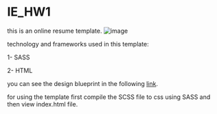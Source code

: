 # IE_HW1
this is an online resume template.
![image](https://user-images.githubusercontent.com/29038816/227748571-2f867a6a-e3cd-4e37-ae37-59e43a718678.png)

technology and frameworks used in this template:

  1- SASS
  
  2- HTML
 
 you can see the design blueprint in the following [link](https://www.figma.com/file/NuI6oYxDA9LoGibQ9F5XcX/portfolio-template-(Copy)).
 
 for using the template first compile the SCSS file to css using SASS and then view index.html file.
 

